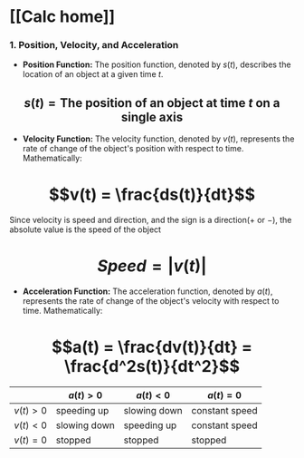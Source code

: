 # [[Calc home]]

### 1. Position, Velocity, and Acceleration

* **Position Function:**  The position function, denoted by $s(t)$, describes the location of an object at a given time $t$.
## $$s(t) = \text{The position of an object at time }t \text{ on a single axis}$$
* **Velocity Function:** The velocity function, denoted by $v(t)$, represents the rate of change of the object's position with respect to time. Mathematically: 
# $$v(t) = \frac{ds(t)}{dt}$$
Since velocity is speed and direction, and the sign is a direction($+$ or $-$), the absolute value is the speed of the object

# $$Speed = |v(t)|$$

* **Acceleration Function:** The acceleration function, denoted by $a(t)$, represents the rate of change of the object's velocity with respect to time. Mathematically:
# $$a(t) = \frac{dv(t)}{dt} = \frac{d^2s(t)}{dt^2}$$

|          | $a(t)>0$     | $a(t)<0$     | $a(t)=0$       |
| -------- | ------------ | ------------ | -------------- |
| $v(t)>0$ | speeding up  | slowing down | constant speed |
| $v(t)<0$ | slowing down | speeding up  | constant speed |
| $v(t)=0$ | stopped      | stopped      | stopped        |
